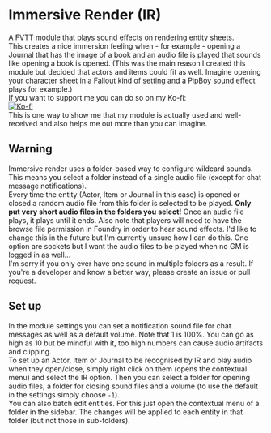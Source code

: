 # Immersive Render (IR)
A FVTT module that plays sound effects on rendering entity sheets.  
This creates a nice immersion feeling when - for example - opening a Journal that has the image of a book and an audio file is played that sounds like opening a book is opened. (This was the main reason I created this module but decided that actors and items could fit as well. Imagine opening your character sheet in a Fallout kind of setting and a PipBoy sound effect plays for example.)  
If you want to support me you can do so on my Ko-fi:  
[![Ko-fi](https://www.ko-fi.com/img/githubbutton_sm.svg)](https://ko-fi.com/salieric)  
This is one way to show me that my module is actually used and well-received and also helps me out more than you can imagine.  

## Warning
Immersive render uses a folder-based way to configure wildcard sounds. This means you select a folder instead of a single audio file (except for chat message notifications).  
Every time the entity (Actor, Item or Journal in this case) is opened or closed a random audio file from this folder is selected to be played. **Only put very short audio files in the folders you select!** Once an audio file plays, it plays until it ends. 
Also note that players will need to have the browse file permission in Foundry in order to hear sound effects. I'd like to change this in the future but I'm currently unsure how I can do this. One option are sockets but I want the audio files to be played when no GM is logged in as well...  
I'm sorry if you only ever have one sound in multiple folders as a result. If you're a developer and know a better way, please create an issue or pull request.  

## Set up  
In the module settings you can set a notification sound file for chat messages as well as a default volume. Note that 1 is 100%. You can go as high as 10 but be mindful with it, too high numbers can cause audio artifacts and clipping.  
To set up an Actor, Item or Journal to be recognised by IR and play audio when they open/close, simply right click on them (opens the contextual menu) and select the IR option. Then you can select a folder for opening audio files, a folder for closing sound files and a volume (to use the default in the settings simply choose `-1`).  
You can also batch edit entities. For this just open the contextual menu of a folder in the sidebar. The changes will be applied to each entity in that folder (but not those in sub-folders).  
